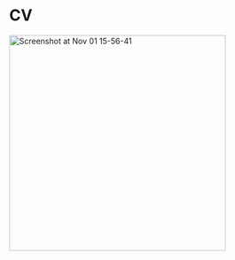 # CV
<img width="390" alt="Screenshot at Nov 01 15-56-41" src="https://github.com/user-attachments/assets/52c011fa-bd5e-4e55-bca2-30a6fbe3a5c8">
